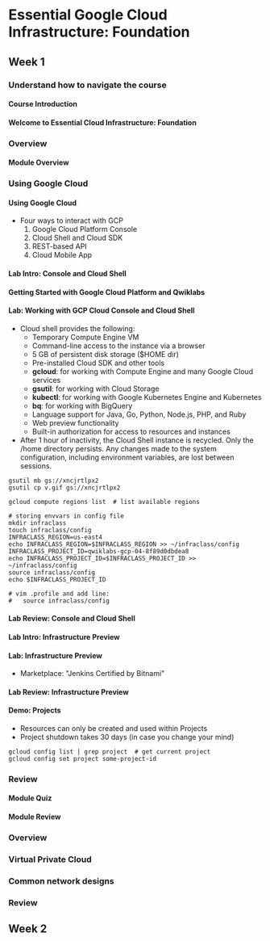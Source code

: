 # Essential Google Cloud Infrastructure: Foundation

## Week 1

### Understand how to navigate the course

#### Course Introduction

#### Welcome to Essential Cloud Infrastructure: Foundation

### Overview

#### Module Overview

### Using Google Cloud

#### Using Google Cloud

* Four ways to interact with GCP
    1. Google Cloud Platform Console
    2. Cloud Shell and Cloud SDK
    3. REST-based API
    4. Cloud Mobile App

#### Lab Intro: Console and Cloud Shell

#### Getting Started with Google Cloud Platform and Qwiklabs

#### Lab: Working with GCP Cloud Console and Cloud Shell

* Cloud shell provides the following:
    - Temporary Compute Engine VM
    - Command-line access to the instance via a browser
    - 5 GB of persistent disk storage ($HOME dir)
    - Pre-installed Cloud SDK and other tools
    - **gcloud**: for working with Compute Engine and many Google Cloud services
    - **gsutil**: for working with Cloud Storage
    - **kubectl**: for working with Google Kubernetes Engine and Kubernetes
    - **bq**: for working with BigQuery
    - Language support for Java, Go, Python, Node.js, PHP, and Ruby
    - Web preview functionality
    - Built-in authorization for access to resources and instances
* After 1 hour of inactivity, the Cloud Shell instance is recycled. Only the /home directory persists. Any changes made to the system configuration, including environment variables, are lost between sessions.

```
gsutil mb gs://xncjrtlpx2
gsutil cp v.gif gs://xncjrtlpx2

gcloud compute regions list  # list available regions

# storing envvars in config file
mkdir infraclass
touch infraclass/config
INFRACLASS_REGION=us-east4
echo INFRACLASS_REGION=$INFRACLASS_REGION >> ~/infraclass/config
INFRACLASS_PROJECT_ID=qwiklabs-gcp-04-8f89d0dbdea8
echo INFRACLASS_PROJECT_ID=$INFRACLASS_PROJECT_ID >> ~/infraclass/config
source infraclass/config
echo $INFRACLASS_PROJECT_ID

# vim .profile and add line:
#   source infraclass/config
```

#### Lab Review: Console and Cloud Shell

#### Lab Intro: Infrastructure Preview

#### Lab: Infrastructure Preview

* Marketplace: "Jenkins Certified by Bitnami"

#### Lab Review: Infrastructure Preview

#### Demo: Projects

* Resources can only be created and used within Projects
* Project shutdown takes 30 days (in case you change your mind)

```
gcloud config list | grep project  # get current project
gcloud config set project some-project-id
```

### Review

#### Module Quiz

#### Module Review

### Overview

### Virtual Private Cloud

### Common network designs

### Review

## Week 2
